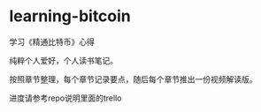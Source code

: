 # learning-bitcoin

学习《精通比特币》心得

纯粹个人爱好，个人读书笔记。

按照章节整理，每个章节记录要点，随后每个章节推出一份视频解读版。

进度请参考repo说明里面的trello


